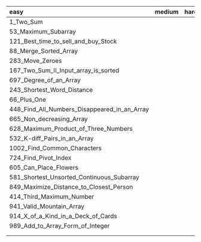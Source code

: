 | easy                                         | medium | hard |
| :------------------------------------------- | ------ | ---- |
| 1_Two_Sum                                    |        |      |
| 53_Maximum_Subarray                          |        |      |
| 121_Best_time_to_sell_and_buy_Stock          |        |      |
| 88_Merge_Sorted_Array                        |        |      |
| 283_Move_Zeroes                              |        |      |
| 167_Two_Sum_II_Input_array_is_sorted         |        |      |
| 697_Degree_of_an_Array                       |        |      |
| 243_Shortest_Word_Distance                   |        |      |
| 66_Plus_One                                  |        |      |
| 448_Find_All_Numbers_Disappeared_in_an_Array |        |      |
| 665_Non_decreasing_Array                     |        |      |
| 628_Maximum_Product_of_Three_Numbers         |        |      |
| 532_K-diff_Pairs_in_an_Array                 |        |      |
| 1002_Find_Common_Characters                  |        |      |
| 724_Find_Pivot_Index                         |        |      |
| 605_Can_Place_Flowers                        |        |      |
| 581_Shortest_Unsorted_Continuous_Subarray    |        |      |
| 849_Maximize_Distance_to_Closest_Person      |        |      |
| 414_Third_Maximum_Number                     |        |      |
| 941_Valid_Mountain_Array                     |        |      |
| 914_X_of_a_Kind_in_a_Deck_of_Cards           |        |      |
| 989_Add_to_Array_Form_of_Integer             |        |      |
|                                              |        |      |
|                                              |        |      |



